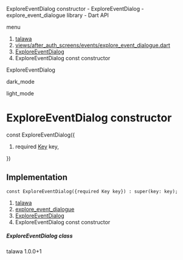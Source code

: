 




ExploreEventDialog constructor - ExploreEventDialog - explore\_event\_dialogue library - Dart API







menu

1. [talawa](../../index.html)
2. [views/after\_auth\_screens/events/explore\_event\_dialogue.dart](../../views_after_auth_screens_events_explore_event_dialogue/views_after_auth_screens_events_explore_event_dialogue-library.html)
3. [ExploreEventDialog](../../views_after_auth_screens_events_explore_event_dialogue/ExploreEventDialog-class.html)
4. ExploreEventDialog const constructor

ExploreEventDialog


dark\_mode

light\_mode




# ExploreEventDialog constructor


const
ExploreEventDialog({

1. required [Key](https://api.flutter.dev/flutter/foundation/Key-class.html) key,

})

## Implementation

```
const ExploreEventDialog({required Key key}) : super(key: key);
```

 


1. [talawa](../../index.html)
2. [explore\_event\_dialogue](../../views_after_auth_screens_events_explore_event_dialogue/views_after_auth_screens_events_explore_event_dialogue-library.html)
3. [ExploreEventDialog](../../views_after_auth_screens_events_explore_event_dialogue/ExploreEventDialog-class.html)
4. ExploreEventDialog const constructor

##### ExploreEventDialog class





talawa
1.0.0+1






